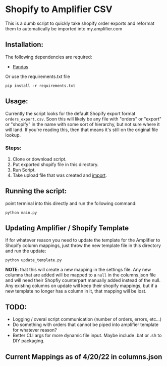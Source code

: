 # Shopify to Amplifier CSV

This is a dumb script to quickly take shopify order exports and reformat them to automatically be imported into my.amplifier.com

## Installation:
The following dependencies are required:
- [Pandas](https://pandas.pydata.org/pandas-docs/stable/)

Or use the requirements.txt file
```
pip install -r requirements.txt
```

## Usage:
Currently the script looks for the default Shopify export format `orders_export.csv`. Soon this will likely be any file with "orders" or "export" or "shopify" in the name with some sort of hierarchy, but not sure where it will land. If you're reading this, then that means it's still on the original file lookup.
### Steps:
1. Clone or download script. 
2. Put exported shopify file in this directory.
3. Run Script.
4. Take upload file that was created and [import](https://my.amplifier.com/orders/import).
## Running the script:
point terminal into this directly and run the following command:
```
python main.py
```
## Updating Amplifier / Shopify Template
If for whatever reason you need to update the template for the Amplifier to Shopify column mappings, just throw the new template file in this directory and run the update: 

```
python update_template.py
```
**NOTE**: that this will create a new mapping in the settings file. Any new columns that are added will be mapped to a `null` in the columns.json file and will need their Shopfiy counterpart manually added instead of the null. Any existing columns on update will keep their shopify mappings, but if a new template no longer has a column in it, that mapping will be lost.

## TODO:
- Logging / overal script communication (number of orders, errors, etc...)
- Do something with orders that cannot be piped into amplifier template for whatever reason?
- Better CLI args for more dynamic file input. Maybe include .bat or .sh to DIY packaging.

## Current Mappings as of 4/20/22 in columns.json